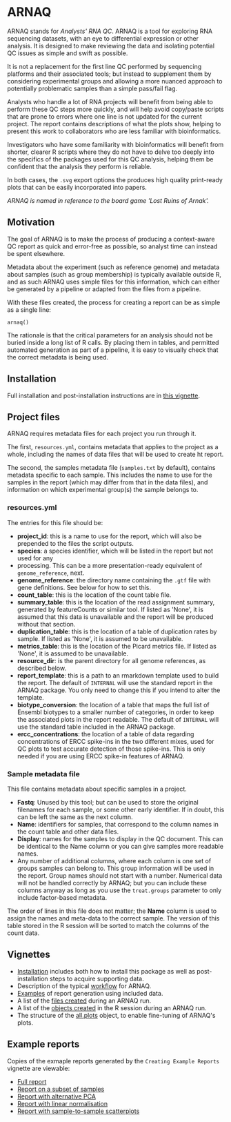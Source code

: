 # ARNAQ

ARNAQ stands for *Analysts' RNA QC*. ARNAQ is a tool for exploring RNA sequencing datasets, with an
eye to differential expression or other analysis. It is designed to make reviewing the data and
isolating potential QC issues as simple and swift as possible.

It is not a replacement for the first line QC performed by sequencing platforms and their
associated tools; but instead to supplement them by considering experimental groups and allowing a
more nuanced approach to potentially problematic samples than a simple pass/fail flag.

Analysts who handle a lot of RNA projects will benefit from being able to perform these QC steps
more quickly, and will help avoid copy/paste scripts that are prone to errors where one line is
not updated for the current project. The report contains descriptions of what the plots show,
helping to present this work to collaborators who are less familiar with bioinformatics.

Investigators who have some familiarity with bioinformatics will benefit from shorter, clearer R
scripts where they do not have to delve too deeply into the specifics of the packages used for this
QC analysis, helping them be confident that the analysis they perform is reliable.

In both cases, the `.svg` export options the produces high quality print-ready plots that can be
easily incorporated into papers.

*ARNAQ is named in reference to the board game 'Lost Ruins of Arnak'.*

## Motivation

The goal of ARNAQ is to make the process of producing a context-aware QC report as quick and
error-free as possible, so analyst time can instead be spent elsewhere.

Metadata about the experiment (such as reference genome) and metadata about samples (such as group
membership) is typically available outside R, and as such ARNAQ uses simple files for this
information, which can either be generated by a pipeline or adapted from the files from a pipeline.

With these files created, the process for creating a report can be as simple as a single line:

```{r, eval=FALSE}
arnaq()
```

The rationale is that the critical parameters for an analysis should not be buried inside a long
list of R calls. By placing them in tables, and permitted automated generation as part of a
pipeline, it is easy to visually check that the correct metadata is being used.

## Installation

Full installation and post-installation instructions are in
[this vignette](vignettes/installation.html).

## Project files

ARNAQ requires metadata files for each project you run through it.

The first, `resources.yml`, contains metadata that applies to the project as a whole, including
the names of data files that will be used to create ht report.

The second, the samples metadata file (`samples.txt` by default), contains metadata specific to
each sample. This includes the name to use for the samples in the report (which may differ from
that in the data files), and information on which experimental group(s) the sample belongs to.

### resources.yml

The entries for this file should be:

- **project_id**: this is a name to use for the report, which will also be
prepended to the files the script outputs.
- **species**: a species identifier, which will be listed in the report but not used for any
- processing. This can be a more presentation-ready equivalent of `genome_reference`, next.
- **genome_reference**: the directory name containing the `.gtf` file with gene definitions. See
below for how to set this.
- **count_table**: this is the location of the count table file.
- **summary_table**: this is the location of the read assignment summary,
generated by featureCounts or similar tool. If listed as 'None', it is assumed
that this data is unavailable and the report will be produced without that
section.
- **duplication_table**: this is the location of a table of duplication rates
by sample. If listed as 'None', it is assumed to be unavailable.
- **metrics_table**: this is the location of the Picard metrics file. If listed
as 'None', it is assumed to be unavailable.
- **resource_dir**: is the parent directory for all genome references, as described below.
- **report_template**: this is a path to an rmarkdown template used to build the report. The default
of `INTERNAL` will use the standard report in the ARNAQ package. You only need to change this if
you intend to alter the template.
- **biotype_conversion**: the location of a table that maps the full list
of Ensembl biotypes to a smaller number of categories, in order to keep the
associated plots in the report readable. The default of `INTERNAL` will use the standard table
included in the ARNAQ package.
- **ercc_concentrations**: the location of a table of data regarding concentrations of ERCC
spike-ins in the two different mixes, used for QC plots to test accurate detection
of those spike-ins. This is only needed if you are using ERCC spike-in features of ARNAQ.

### Sample metadata file

This file contains metadata about specific samples in a project.

- **Fastq**: Unused by this tool; but can be used to store the original filenames for each sample,
or some other early identifier. If in doubt, this can be left the same as the next column.
- **Name**: identifiers for samples, that correspond to the column names
in the count table and other data files.
- **Display**: names for the samples to display in the QC document. This can be
identical to the Name column or you can give samples more readable names.
- Any number of additional columns, where each column is one set of groups samples can belong to.
This group information will be used in the report. Group names should not start with a number.
Numerical data will not be handled correctly by ARNAQ; but you can include these columns anyway as
long as you use the `treat.groups` parameter to only include factor-based metadata.

The order of lines in this file does not matter; the **Name** column is used
to assign the names and meta-data to the correct sample. The version of this table stored in the R
session will be sorted to match the columns of the count data.

## Vignettes

- [Installation](vignettes/installation.html) includes both how to install this package as well as
post-installation steps to acquire supporting data.
- Description of the typical [workflow](vignettes/workflow.html) for ARNAQ.
- [Examples](vignettes/creating-example-reports.html) of report generation using included data.
- A list of the [files created](vignettes/files-created.html) during an ARNAQ run.
- A list of the [objects created](vignettes/objects-created.html) in the R session during an ARNAQ
run.
- The structure of the [all.plots](vignettes/all-plots.html) object, to enable fine-tuning of
ARNAQ's plots.

## Example reports

Copies of the exmaple reports generated by the `Creating Example Reports` vignette are viewable:

- [Full report](vignettes/GSE155423-arnaq.html)
- [Report on a subset of samples](vignettes/GSE155423-D10-D15-wo-outliers-arnaq.html)
- [Report with alternative PCA](vignettes/GSE155423-alt-PCA-arnaq.html)
- [Report with linear normalisation](vignettes/GSE155423-linear-arnaq.html)
- [Report with sample-to-sample scatterplots](vignettes/GSE155423-scatter-arnaq.html)
